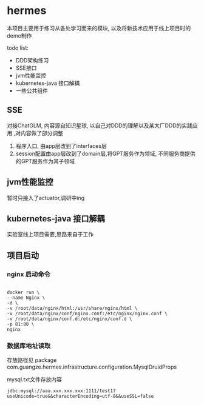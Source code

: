 # hermes
本项目主要用于练习从各处学习而来的模块, 以及将新技术应用于线上项目时的demo制作

todo list:
- DDD架构练习
- SSE接口
- jvm性能监控
- kubernetes-java 接口解耦
- 一些公共组件

## SSE
对接ChatGLM, 内容源自知识星球, 以自己对DDD的理解以及某大厂DDD的实践应用 ,对内容做了部分调整


1. 程序入口, 由app层改到了interfaces层
2. session配置由app层改到了domain层,将GPT服务作为领域, 不同服务商提供的GPT服务作为其子领域



## jvm性能监控
暂时只接入了actuator,调研中ing


## kubernetes-java 接口解耦
实验室线上项目需要,思路来自于工作







## 项目启动

### nginx 启动命令

```shell

docker run \
--name Nginx \
-d \
-v /root/data/nginx/html:/usr/share/nginx/html \
-v /root/data/nginx/conf/nginx.conf:/etc/nginx/nginx.conf \
-v /root/data/nginx/conf.d:/etc/nginx/conf.d \
-p 81:80 \
nginx

```



### 数据库地址读取
存放路径见  package com.guangze.hermes.infrastructure.configuration.MysqlDruidProps

mysql.txt文件存放内容
```text
jdbc:mysql://aaa.xxx.xxx.xxx:1111/test1?useUnicode=true&&characterEncoding=utf-8&&useSSL=false
```